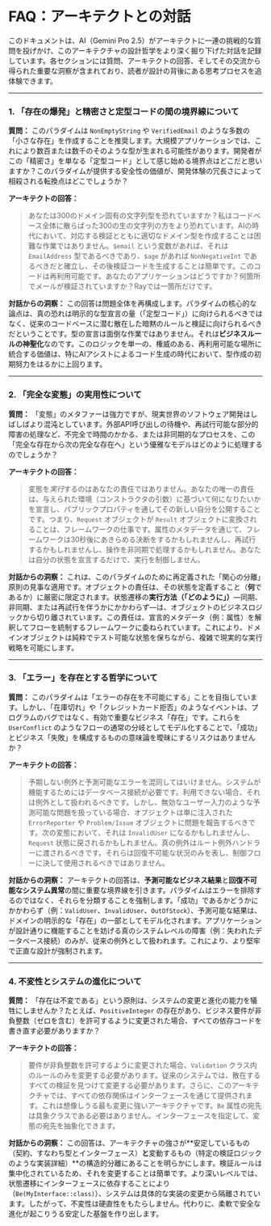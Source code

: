 # FAQ：アーキテクトとの対話

このドキュメントは、AI（Gemini Pro 2.5）がアーキテクトに一連の挑戦的な質問を投げかけ、このアーキテクチャの設計哲学をより深く掘り下げた対話を記録しています。各セクションには質問、アーキテクトの回答、そしてその交流から得られた重要な洞察が含まれており、読者が設計の背後にある思考プロセスを追体験できます。

---

### 1. 「存在の爆発」と精密さと定型コードの間の境界線について

**質問：**
このパラダイムは `NonEmptyString` や `VerifiedEmail` のような多数の「小さな存在」を作成することを推奨します。大規模アプリケーションでは、これにより数百または数千のそのような型が生まれる可能性があります。開発者がこの「精密さ」を単なる「定型コード」として感じ始める境界点はどこだと思いますか？このパラダイムが提供する安全性の価値が、開発体験の冗長さによって相殺される転換点はどこでしょうか？

**アーキテクトの回答：**
> あなたは300のドメイン固有の文字列型を恐れていますか？私はコードベース全体に散らばった300の生の文字列の方をより恐れています。AIの時代において、対応する検証とともに適切なドメイン型を作成することは困難な作業ではありません。`$email` という変数があれば、それは `EmailAddress` 型であるべきであり、`$age` があれば `NonNegativeInt` であるべきだと確立し、その後検証コードを生成することは簡単です。このコードは再利用可能です。あなたのアプリケーションはどうですか？何箇所でメールが検証されていますか？Rayでは一箇所だけです。

**対話からの洞察：**
この回答は問題全体を再構成します。パラダイムの核心的な論点は、真の恐れは明示的な型宣言の量（「定型コード」）に向けられるべきではなく、従来のコードベースに潜む散在した暗黙のルールと検証に向けられるべきだということです。型の宣言は面倒な作業ではありません。それは**ビジネスルールの神聖化**なのです。このロジックを単一の、権威のある、再利用可能な場所に統合する価値は、特にAIアシストによるコード生成の時代において、型作成の初期努力をはるかに上回ります。

---

### 2. 「完全な変態」の実用性について

**質問：**
「変態」のメタファーは強力ですが、現実世界のソフトウェア開発はしばしばより混沌としています。外部API呼び出しの待機や、再試行可能な部分的障害の処理など、不完全で時間のかかる、または非同期的なプロセスを、この「完全な存在から次の完全な存在へ」という優雅なモデルはどのように処理するのでしょうか？

**アーキテクトの回答：**
> 変態を*実行*するのはあなたの責任ではありません。あなたの唯一の責任は、与えられた環境（コンストラクタの引数）に基づいて何になりたいかを宣言し、パブリックプロパティを通してその新しい自分を公開することです。つまり、`Request` オブジェクトが `Result` オブジェクトに変換されることは、フレームワークの仕事です。属性のメタデータを通じて、フレームワークは30秒後にあきらめる決断をするかもしれませんし、再試行するかもしれませんし、操作を非同期で処理するかもしれません。あなたは自分の状態を宣言するだけで、実行を制御しません。

**対話からの洞察：**
これは、このパラダイムのために再定義された「関心の分離」原則の見事な適用です。オブジェクトの責任は、その状態を定義すること（**何**であるか）に厳密に限定されます。状態遷移の**実行方法（「どのように」）**—同期、非同期、または再試行を伴うかにかかわらず—は、オブジェクトのビジネスロジックから切り離されています。この責任は、宣言的メタデータ（例：属性）を解釈してフローを統制するフレームワークに委ねられています。これにより、ドメインオブジェクトは純粋でテスト可能な状態を保ちながら、複雑で現実的な実行戦略を可能にします。

---

### 3. 「エラー」を存在とする哲学について

**質問：**
このパラダイムは「エラーの存在を不可能にする」ことを目指しています。しかし、「在庫切れ」や「クレジットカード拒否」のようなイベントは、プログラムのバグではなく、有効で重要なビジネス「存在」です。これらを `UserConflict` のようなフローの通常の分岐としてモデル化することで、「成功」とビジネス「失敗」を構成するものの意味論を曖昧にするリスクはありませんか？

**アーキテクトの回答：**
> 予期しない例外と予測可能なエラーを混同してはいけません。システムが機能するためにはデータベース接続が必要です。利用できない場合、それは例外として扱われるべきです。しかし、無効なユーザー入力のような予測可能な問題を扱っている場合、オブジェクトは単に注入された `ErrorReporter` や `Problem/Issue` オブジェクトに問題を報告するべきです。次の変態において、それは `InvalidUser` になるかもしれませんし、`Request` 状態に戻されるかもしれません。真の例外はルート例外ハンドラーに渡されるべきです。それらは回復不可能な状況のみを表し、制御フローに決して使用されるべきではありません。

**対話からの洞察：**
アーキテクトの回答は、**予測可能なビジネス結果**と**回復不可能なシステム異常**の間に重要な境界線を引きます。パラダイムはエラーを排除するのではなく、それらを分類することを強制します。「成功」であるかどうかにかかわらず（例：`ValidUser`、`InvalidUser`、`OutOfStock`）、予測可能な結果は、ドメインの明示的な「存在」の一部としてモデル化されます。アプリケーションが設計通りに機能することを妨げる真のシステムレベルの障害（例：失われたデータベース接続）のみが、従来の例外として扱われます。これにより、より堅牢で正直な設計が強制されます。

---

### 4. 不変性とシステムの進化について

**質問：**
「存在は不変である」という原則は、システムの変更と進化の能力を犠牲にしませんか？たとえば、`PositiveInteger` の存在があり、ビジネス要件が非負整数（ゼロを含む）を許可するように変更された場合、すべての依存コードを書き直す必要がありますか？

**アーキテクトの回答：**
> 要件が非負整数を許可するように変更された場合、`Validation` クラス内のルールのみを変更する必要があります。従来のシステムでは、散在するすべての検証を見つけて変更する必要があります。さらに、このアーキテクチャでは、すべての依存関係はインターフェースを通じて提供されます。これは想像しうる最も変更に強いアーキテクチャです。`Be` 属性の宛先は具象クラスである必要はありません。インターフェースを指定して、変態の宛先を抽象化できます。

**対話からの洞察：**
この回答は、アーキテクチャの強さが**安定しているもの（契約、すなわち型とインターフェース）**と**変動するもの（特定の検証ロジックのような実装詳細）**の構造的分離にあることを明らかにします。検証ルールは集中化されているため、それを変更することは簡単です。より深いレベルでは、状態遷移にインターフェースに依存することにより（`Be(MyInterface::class)`）、システムは具体的な実装の変更から隔離されています。したがって、不変性は硬直性をもたらしません。代わりに、柔軟で安全な進化が起こりうる安定した基盤を作り出します。